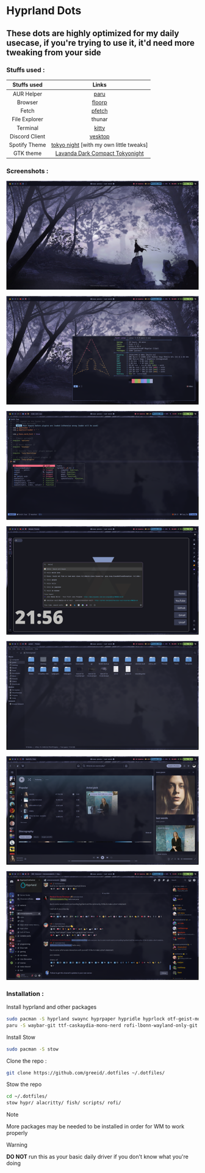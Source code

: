 # Hyprland Dots

## These dots are highly optimized for my daily usecase, if you're trying to use it, it'd need more tweaking from your side

### Stuffs used :

| Stuffs used   | Links | 
|:----------:   | :---: | 
| AUR Helper    | [paru](https://github.com/Morganamilo/paru)            |
| Browser       | [floorp](https://floorp.app/en)            |
| Fetch         | [pfetch](https://github.com/dylanaraps/pfetch) | 
| File Explorer | thunar |
| Terminal      | [kitty](https://sw.kovidgoyal.net/kitty/) |
| Discord Client| [vesktop](https://github.com/Vencord/Vesktop) |
| Spotify Theme | [tokyo night](https://github.com/Gspr-bit/Spotify-Tokyo-Night-Theme) [with my own little tweaks]  |
| GTK theme     | [Lavanda Dark Compact Tokyonight](https://github.com/mehedirm6244/Miserable_Xfce/tree/Serenade/home/.themes/Lavanda-Dark-Compact-Tokyonight)  |


### Screenshots :

![hypr1](./.screenshots/wallpaper.png)


![hypr2](./.screenshots/fetch.png)


![hyprnvim](./.screenshots/nvim.png)

![hypr3](./.screenshots/tabliss.png)

![hypr3](./.screenshots/explorer.png)


![hypr3](./.screenshots/spotify.png)


![hypr3](./.screenshots/discord.png)

### Installation : 

Install hyprland and other packages

```bash
sudo pacman -S hyprland swaync hyprpaper hypridle hyprlock otf-geist-mono-nerd  pacman-contrib alacritty thunar spotify-launcher fish
paru -S waybar-git ttf-caskaydia-mono-nerd rofi-lbonn-wayland-only-git
```

Install Stow
```bash
sudo pacman -S stow
```

Clone the repo : 
```bash
git clone https://github.com/greeid/.dotfiles ~/.dotfiles/
```
Stow the repo

```bash
cd ~/.dotfiles/
stow hypr/ alacritty/ fish/ scripts/ rofi/
```
 > [!NOTE]  
> More packages may be needed to be installed in order for WM to work properly

> [!WARNING]  
> **DO NOT** run this as your basic daily driver if you don't know what you're doing

